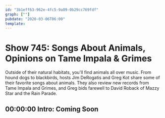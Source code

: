 ```yaml
---
id: "3b1eff63-962e-4fc5-9a89-0b29cc769fdf"
graph: [""]
pubdate: "2020-03-06T06:00"
template: 
---
```






# Show 745: Songs About Animals, Opinions on Tame Impala & Grimes

Outside of their natural habitats, you'll find animals all over music. From hound dogs to blackbirds, hosts Jim DeRogatis and Greg Kot share some of their favorite songs about animals. They also review new records from Tame Impala and Grimes, and Greg bids farewell to David Roback of Mazzy Star and the Rain Parade.



## 00:00:00 Intro: Coming Soon